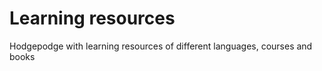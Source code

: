# Learning resources

Hodgepodge with learning resources of different languages, courses and books

